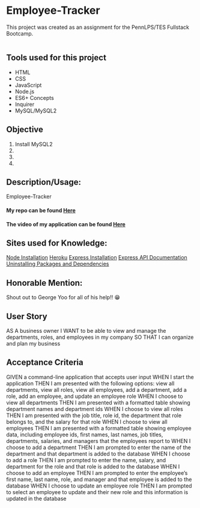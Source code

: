# Employee-Tracker


This project was created as an assignment for the PennLPS/TES Fullstack Bootcamp.

<img src= "">


## Tools used for this project
- HTML
- CSS
- JavaScript
- Node.js
- ES6+ Concepts
- Inquirer
- MySQL/MySQL2


## Objective
1.	Install MySQL2
2.	
3. 
4. 


## Description/Usage: 
Employee-Tracker


#### My repo can be found [Here](https://github.com/bmralph87/Employee-Tracker)

#### The video of my application can be found [Here]()


## Sites used for Knowledge:

[Node Installation](https://nodejs.org/en/download/package-manager/)
[Heroku](https://devcenter.heroku.com/articles/heroku-cli#download-and-install)
[Express Installation](https://www.npmjs.com/package/express)
[Express API Documentation](https://expressjs.com/en/4x/api.html)
[Uninstalling Packages and Dependencies](https://docs.npmjs.com/uninstalling-packages-and-dependencies)



## Honorable Mention:

Shout out to George Yoo for all of his help!! 😁


## User Story 

AS A business owner
I WANT to be able to view and manage the departments, roles, and employees in my company
SO THAT I can organize and plan my business

## Acceptance Criteria

GIVEN a command-line application that accepts user input
WHEN I start the application
THEN I am presented with the following options: view all departments, view all roles, view all employees, add a department, add a role, add an employee, and update an employee role
WHEN I choose to view all departments
THEN I am presented with a formatted table showing department names and department ids
WHEN I choose to view all roles
THEN I am presented with the job title, role id, the department that role belongs to, and the salary for that role
WHEN I choose to view all employees
THEN I am presented with a formatted table showing employee data, including employee ids, first names, last names, job titles, departments, salaries, and managers that the employees report to
WHEN I choose to add a department
THEN I am prompted to enter the name of the department and that department is added to the database
WHEN I choose to add a role
THEN I am prompted to enter the name, salary, and department for the role and that role is added to the database
WHEN I choose to add an employee
THEN I am prompted to enter the employee’s first name, last name, role, and manager and that employee is added to the database
WHEN I choose to update an employee role
THEN I am prompted to select an employee to update and their new role and this information is updated in the database 



